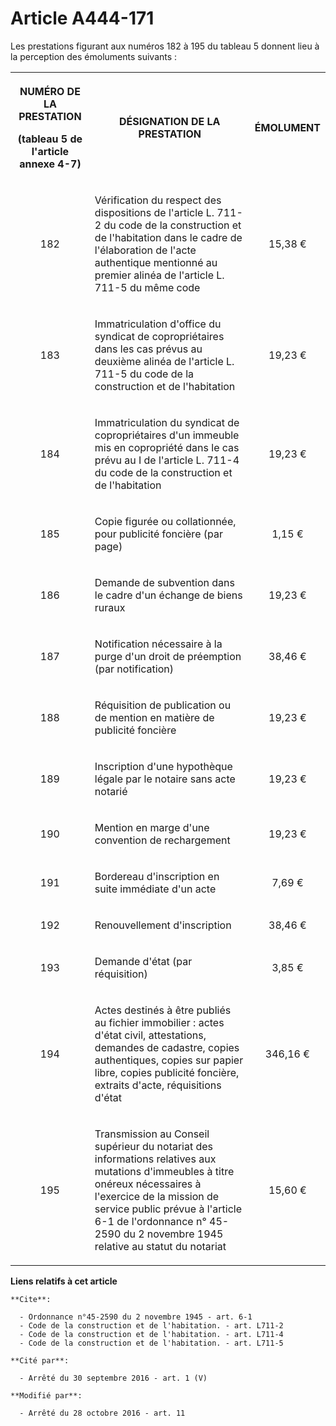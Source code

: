 # Article A444-171

Les prestations figurant aux numéros 182 à 195 du tableau 5 donnent lieu à la perception des émoluments suivants : 

<table>
  <tbody>
    <tr>
      <th>

NUMÉRO DE LA PRESTATION

(tableau 5 de l'article annexe 4-7) 

</th>
      <th>

DÉSIGNATION DE LA PRESTATION 

</th>
      <th>

ÉMOLUMENT 

</th>
    </tr>
    <tr>
      <td valign="middle" align="center">

182 

</td>
      <td valign="middle">

Vérification du respect des dispositions de l'article L. 711-2 du code de la construction et de l'habitation dans le cadre de
l'élaboration de l'acte authentique mentionné au premier alinéa de l'article L. 711-5 du même code 

</td>
      <td valign="middle" align="center">

15,38 € 

</td>
    </tr>
    <tr>
      <td align="center" valign="middle">

183 

</td>
      <td valign="middle">

Immatriculation d'office du syndicat de copropriétaires dans les cas prévus au deuxième alinéa de l'article L. 711-5 du code
de la construction et de l'habitation 

</td>
      <td valign="middle" align="center">

19,23 € 

</td>
    </tr>
    <tr>
      <td align="center" valign="middle">

184 

</td>
      <td valign="middle">

Immatriculation du syndicat de copropriétaires d'un immeuble mis en copropriété dans le cas prévu au I de l'article L. 711-4
du code de la construction et de l'habitation 

</td>
      <td align="center" valign="middle">

19,23 € 

</td>
    </tr>
    <tr>
      <td valign="middle" align="center">

185 

</td>
      <td valign="middle">

Copie figurée ou collationnée, pour publicité foncière (par page) 

</td>
      <td align="center" valign="middle">

1,15 € 

</td>
    </tr>
    <tr>
      <td valign="middle" align="center">

186 

</td>
      <td valign="middle">

Demande de subvention dans le cadre d'un échange de biens ruraux 

</td>
      <td valign="middle" align="center">

19,23 € 

</td>
    </tr>
    <tr>
      <td valign="middle" align="center">

187 

</td>
      <td valign="middle">

Notification nécessaire à la purge d'un droit de préemption (par notification) 

</td>
      <td align="center" valign="middle">

38,46 € 

</td>
    </tr>
    <tr>
      <td align="center" valign="middle">

188 

</td>
      <td valign="middle">

Réquisition de publication ou de mention en matière de publicité foncière 

</td>
      <td align="center" valign="middle">

19,23 € 

</td>
    </tr>
    <tr>
      <td align="center" valign="middle">

189 

</td>
      <td valign="middle">

Inscription d'une hypothèque légale par le notaire sans acte notarié 

</td>
      <td align="center" valign="middle">

19,23 € 

</td>
    </tr>
    <tr>
      <td align="center" valign="middle">

190 

</td>
      <td valign="middle">

Mention en marge d'une convention de rechargement 

</td>
      <td align="center" valign="middle">

19,23 € 

</td>
    </tr>
    <tr>
      <td align="center" valign="middle">

191 

</td>
      <td valign="middle">

Bordereau d'inscription en suite immédiate d'un acte 

</td>
      <td align="center" valign="middle">

7,69 € 

</td>
    </tr>
    <tr>
      <td valign="middle" align="center">

192 

</td>
      <td valign="middle">

Renouvellement d'inscription 

</td>
      <td valign="middle" align="center">

38,46 € 

</td>
    </tr>
    <tr>
      <td align="center" valign="middle">

193 

</td>
      <td valign="middle">

Demande d'état (par réquisition) 

</td>
      <td valign="middle" align="center">

3,85 € 

</td>
    </tr>
    <tr>
      <td valign="middle" align="center">

194 

</td>
      <td valign="middle">

Actes destinés à être publiés au fichier immobilier : actes d'état civil, attestations, demandes de cadastre, copies
authentiques, copies sur papier libre, copies publicité foncière, extraits d'acte, réquisitions d'état 

</td>
      <td align="center" valign="middle">

346,16 € 

</td>
    </tr>
    <tr>
      <td valign="middle" align="center">

195 

</td>
      <td valign="middle">

Transmission au Conseil supérieur du notariat des informations relatives aux mutations d'immeubles à titre onéreux
nécessaires à l'exercice de la mission de service public prévue à l'article 6-1 de l'ordonnance n° 45-2590 du 2 novembre 1945
relative au statut du notariat 

</td>
      <td valign="middle" align="center">

15,60 €

</td>
    </tr>
  </tbody>
</table>

**Liens relatifs à cet article**

	**Cite**:

	  - Ordonnance n°45-2590 du 2 novembre 1945 - art. 6-1
	  - Code de la construction et de l'habitation. - art. L711-2
	  - Code de la construction et de l'habitation. - art. L711-4
	  - Code de la construction et de l'habitation. - art. L711-5

	**Cité par**:

	  - Arrêté du 30 septembre 2016 - art. 1 (V)

	**Modifié par**:

	  - Arrêté du 28 octobre 2016 - art. 11
